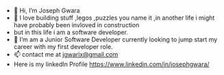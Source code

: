 - 👋 Hi, I’m Joseph Gwara 
- 👀 I love building stuff ,legos ,puzzles you name it ,in another life i might have probably been invloved in construction 
- but in this life i am a software developer.
- 🌱 I’m am a Junior Software Developer currently looking to jump start my career with my first developer role.
- 📫 contact me at jgwarix@gmail.com
- Here is my linkedIn Profile https://www.linkedin.com/in/josephgwara/


